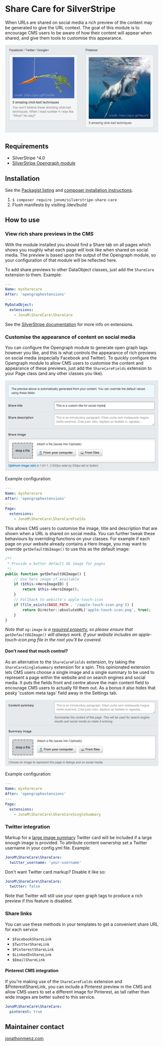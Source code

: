 # Share Care for SilverStripe

When URLs are shared on social media a rich preview of the content may be
generated to give the URL context. The goal of this module is to encourage CMS
users to be aware of how their content will appear when shared, and give them
tools to customise this appearance.

![CMS Preview Example](screenshots/share-care-cms.png)

## Requirements

- SilverStripe ^4.0
- [SilverStripe Opengraph module](https://github.com/tractorcow/silverstripe-opengraph)

## Installation

See the [Packagist listing](https://packagist.org/packages/jonom/silverstripe-share-care) and [composer installation instructions](http://doc.silverstripe.org/framework/en/installation/composer#adding-modules-to-your-project).

1. `$ composer require jonom/silverstripe-share-care`
2. Flush manifests by visiting /dev/build

## How to use

### View rich share previews in the CMS

With the module installed you should find a Share tab on all pages
which shows you roughly what each page will look like when shared on social
media. The preview is based upon the output of the Opengraph module, so your
configuration of that module will be reflected here.

To add share previews to other DataObject classes, just add the
`ShareCare` extension to them. Example:

```yml
---
Name: mysharecare
After: 'opengraphextensions'
---
MyDataObject:
  extensions:
    - JonoM\ShareCare\ShareCare
```

See the [SilverStripe documentation](https://docs.silverstripe.org/en/developer_guides/extending/extensions/) for more info on extensions.

### Customise the appearance of content on social media

You can configure the Opengraph module to generate open graph tags however you
like, and this is what controls the appearance of rich previews on social
media (especially Facebook and Twitter). To quickly configure the Opengraph
module to allow CMS users to customise the content and appearance of these
previews, just add the `ShareCareFields` extension to your Page class (and any
other classes you like).

![Field example](screenshots/share-care-fields.png)

Example configuration:

```yml
---
Name: mysharecare
After: 'opengraphextensions'
---
Page:
  extensions:
    - JonoM\ShareCare\ShareCareFields
```

This allows CMS users to customise the image, title and description that are
shown when a URL is shared on social media. You can further tweak these
behaviours by overriding functions on your classes. For example if each page
on your website already contains a Hero Image, you may want to override
`getDefaultOGImage()` to use this as the default image:

```php
/**
 * Provide a better default OG image for pages
 */
public function getDefaultOGImage() {
	// Use hero image if available
	if ($this->HeroImageID) {
		return $this->HeroImage();
	}
	// Fallback to website's apple-touch-icon
	if (file_exists(BASE_PATH . '/apple-touch-icon.png')) {
		return Director::absoluteURL('apple-touch-icon.png', true);
	}
}
```

*Note that `og:image` is a [required property](http://ogp.me/), so please ensure
that `getDefaultOGImage()` will always work. If your website includes an
apple-touch-icon.png file in the root you'll be covered.*

#### Don't need that much control?

As an alternative to the `ShareCareFields` extension, try taking the
`ShareCareSingleSummary` extension for a spin. This opinionated extension
lets CMS users choose a single image and a single summary to be used to
represent a page within the website and on search engines and social media.
It puts the fields front and centre above the main content field to encourage
CMS users to actually fill them out. As a bonus it also hides that pesky
'custom meta tags' field away in the Settings tab.

![Summary fields](screenshots/share-care-summary-fields.png)

Example configuration:

```yml
---
Name: mysharecare
After: 'opengraphextensions'
---
Page:
  extensions:
    - JonoM\ShareCare\ShareCareSingleSummary
```

### Twitter integration

Markup for a [large image summary](https://dev.twitter.com/cards/types/summary-large-image)
Twitter card  will be included if a large enough image is provided. To attribute
content ownership set a Twitter username in your config.yml file. Example:

```yml
JonoM\ShareCare\ShareCare:
  twitter_username: 'your-username'
```

Don't want Twitter card markup? Disable it like so:

```yml
JonoM\ShareCare\ShareCare:
  twitter: false
```

Note that Twitter will still use your open graph tags to produce a rich preview
if this feature is disabled.

### Share links

You can use these methods in your templates to get a convenient share URL
for each service

- `$FacebookShareLink`
- `$TwitterShareLink`
- `$PinterestShareLink`
- `$LinkedInShareLink`
- `$EmailShareLink`

#### Pinterest CMS integration

If you're making use of the `ShareCareFields` extension and $PinterestShareLink, you can
include a Pinterest preview in the CMS and allow CMS users to set a different image for
Pinterest, as tall rather than wide images are better suited to this service.

```yml
JonoM\ShareCare\ShareCare:
  pinterest: true
```

## Maintainer contact

[jonathonmenz.com](http://jonathonmenz.com)
